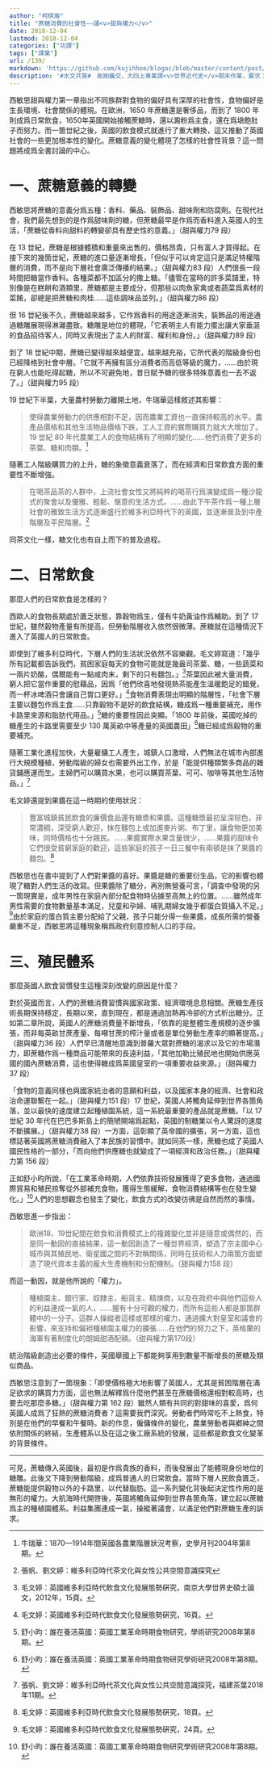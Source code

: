 ```yaml
---
author: "柯棋瀚"
title: "蔗糖消費的社會性——讀<v>甜與權力</v>"
date: 2018-12-04
lastmod: 2018-12-04
categories: ["功課"]
tags: ["課業"]
url: /139/
markdown: 'https://github.com/kujihhoe/blogac/blob/master/content/post/139tm.md'
description: '#水文共賞#　剛剛纔交，大四上專業課<v>丗界近代史</v>期末作業，要求：3000 以內，不可長，扗讀書報告基礎上寫成小文章，攷察扗有限字數中把問題說淸的能力。用兩天趕的，這學期的課都不上心了，能過就行。繁簡自動轉換，可能有錯。'
---
```


西敏思<v>甜與權力</v>第一章指出不同族群對食物的偏好具有深厚的社會性，食物偏好是生長環境、社會關係的體現。在歐洲，1650 年蔗糖還是奢侈品，而到了 1800 年則成爲日常飲食，1650年英國開始接觸蔗糖時，還以澱粉爲主食，還在爲塡飽肚子而努力。而一箇丗紀之後，英國的飲食模式就進行了重大轉換，這又推動了英國社會的一些更加根本性的變化。蔗糖意義的變化體現了怎樣的社會性背景？這一問題將成爲全書討論的中心。

# 一、蔗糖意義的轉變

西敏思將蔗糖的意義分爲五種：香料、藥品、裝飾品、甜味劑和防腐劑。在現代社會，我們最先想到的是作爲甜味劑的糖，但蔗糖最早是作爲而香料進入英國人的生活，「蔗糖從香料向甜料的轉變卻具有歷史性的意義。」（<v>甜與權力</v>79 段）

在 13 丗紀，蔗糖是根據體積和重量來出售的，價格昂貴，只有富人才買得起。在接下來的幾箇丗紀，蔗糖的進口量逐漸增長，「但似乎可以肯定這只是滿足特權階層的消費，而不是向下層社會廣泛傳播的結果。」（<v>甜與權力</v>83 段）人們很長一段時間把糖當作香料。各種菜都不加區分的撒上糖。「儘管在當時的許多菜譜里，特別像是在糕餅和酒類里，蔗糖都是主要成分，但那些以肉魚家禽或者蔬菜爲素材的菜餚，卻總是把蔗糖和肉桂……這些調味品並列。」（<v>甜與權力</v>86 段）

但 16 丗紀後不久，蔗糖越來越多，它作爲香料的用途逐漸消失，裝飾品的用途通過糖雕展現得淋灕盡致。糖雕是地位的體現，「它表明主人有能力擺出讓大家垂涎的食品招待客人，同時又表現出了主人的財富、權利和身份。」（<v>甜與權力</v>89 段）

到了 18 丗紀中期，蔗糖已變得越來越便宜，越來越充裕，它所代表的階級身份也已經降格到社會中層。「它就不再擁有區分消費者而高低等級的魔力，……由於現在窮人也能吃得起糖，所以不可避免地，昔日賦予糖的很多特殊意義也一去不返了。」（<v>甜與權力</v>95 段）

19 丗紀下半葉，大量農村勞動力離開土地，牛瑞華這樣敘述其影響：

> 使得農業勞動力的供應相對不足，因而農業工資也一直保持較高的水平。農產品價格和其他生活物品價格下跌，工人工資的實際購買力就大大增加了。19 丗紀 80 年代農業工人的食物結構有了明顯的變化……他們消費了更多的茶葉、糖和肉類。[^1]
>

隨著工人階級購買力的上升，糖的象徵意義衰落了，而在經濟和日常飲食方面的重要性不斷增強。

> 在喝茶品茶的人群中，上流社會女性又將純粹的喝茶行爲演變成爲一種沙龍式的聚會以及優雅、輕鬆、愜意的生活方式。……由此下午茶作爲一種上層社會的雅致生活方式逐漸盛行於維多利亞時代下的英國，並逐漸普及到中產階層及平民階層。[^2]
>

同茶文化一樣，糖文化也有自上而下的普及過程。

# 二、日常飲食

那麼人們的日常飲食是怎樣的？

西歐人的食物長期處於匱乏狀態，靠穀物爲生，僅有牛奶黃油作爲輔助。到了 17 丗紀，雖然穀物產量有所提高，但勞動階層收入依然很微薄。蔗糖就在這種情況下進入了英國人的日常飲食。

即使到了維多利亞時代，下層人們的生活狀況依然不容樂觀。毛文婷寫道：「幾乎所有記載都告訴我們，貧困家庭每天的食物可能就是幾盎司茶葉、糖，一些蔬菜和一兩片奶酪，偶爾能有一點咸肉末，剩下的只有麵包。」[^3]茶葉因此被大量消費，窮人把它當作重要的慰藉品，因爲「他們欣喜地發現熱茶能產生溫暖飽足的錯覺，而一杯冰啤酒只會讓自己胃口更好。」[^4]食物消費表現出明顯的階層性，「社會下層主要以麵包作爲主食……只靠穀物不是好的飲食結構，糖成爲一種重要補充，用作卡路里來源和脂肪代用品。」[^5]糖的重要性因此突顯。「1800 年前後，英國吃掉的糖產生的卡路里需要至少 130 萬英畝中等產量的英國農田」[^6]糖已經成爲穀物的重要補充。

隨著工業化進程加快，大量雇傭工人產生，城鎮人口激增，人們無法在城市內部進行大規模種植，勞動階級的婦女也需要外出工作，於是「能提供種類繁多商品的雜貨鋪應運而生。主婦們可以購買水果，也可以購買茶葉、可可、咖啡等其他生活物品。」[^7]

毛文婷還提到果醬在這一時期的使用狀況：

> 豐富城鎮貧民飲食的廉價食品還有糖漿和果醬。這種糖漿最初呈深棕色，非常濃稠，深受窮人歡迎，抹在麵包上或加進麥片粥、布丁里，讓食物更加美味，同時價格也十分親民。……果醬實際水果含量很少，……果醬的甜味令它們很受貧窮家庭的歡迎，這些家庭的孩子一日三餐中有兩頓是抹了果醬的麵包。[^8]
>

西敏思也在書中提到了人們對果醬的喜好。果醬是糖的重要衍生品，它的影響也體現了糖對人們生活的改寫。但果醬除了糖分，再別無營養可言，「調查中發現的另一箇現實是，成年男性在家庭內部分配食物時佔據至高無上的位置。……雖然成年男性需要的食物數量基本滿足，兒童和孕婦、哺乳期婦女幾乎都蛋白質攝入不足。」[^9]由於家庭的蛋白質主要分配給了父親，孩子只能分得一些果醬，成長所需的營養嚴重不足，西敏思將這種現象稱爲政府刻意控制人口的手段。

# 三、殖民體系

那麼英國人飲食習慣發生這種深刻改變的原因是什麼？

對於英國而言，人們的蔗糖消費習慣與國家政策、經濟環境息息相關。蔗糖生產技術長期保持穩定，長期以來，直到現在，都是通過加熱再冷卻的方式析出糖分。正如第二章所說，英國人的蔗糖消費量不斷增長，「依靠的是整體生產規模的逐步擴張，而非每英畝甘蔗產量、每噸甘蔗的榨汁量或者是單位勞動生產率的顯著提高。」（<v>甜與權力</v>36 段）人們早已清醒地意識到普羅大眾對蔗糖的渴求以及它的市場潛力，即蔗糖作爲一種商品可能帶來的長遠利益，「其他加勒比殖民地也開始供應英國的國內蔗糖消費，這也使得糖成爲英國皇室的一項重要收益來源。」（<v>甜與權力</v>37 段）

「食物的意義同樣也與國家統治者的意願和利益，以及國家本身的經濟、社會和政治命運聯繫在一起。」（<v>甜與權力</v>151 段）17 丗紀，英國人將觸角延伸到丗界各箇角落，並以最快的速度建立起種植園系統，這一系統最重要的產品就是蔗糖。「以 17 丗紀 30 年代在巴巴多斯島上的簡陋開端爲起點，英國的制糖業以令人驚訝的速度不斷擴展。」（<v>甜與權力</v>38 段）一方面，這彰顯了英帝國的擴張，另一方面，這也標誌著英國將蔗糖消費融入了本民族的習慣中。就如同茶一樣，蔗糖也成了英國人國民性格的一部分，「而向他們供應糖也就變成了一項經濟和政治任務。」（<v>甜與權力</v>第 156 段）

正如舒小昀所說，「在工業革命時期，人們依靠技術發展獲得了更多食物，通過國際貿易和殖民掠奪從外部補充食物，獲得生態緩解，食物消費結構等也在發生變化。」[^10]人們的思想觀念也發生了變化，飲食方式的改變彷彿是自然而然的事情。

西敏思進一步指出：

> 歐洲18、19丗紀間在飲食和消費模式上的複雜變化並非是隨意或偶然的，而是同一動因的直接結果，這一動因創造了一種丗界經濟，塑造了宗主國中心城市與其殖民地、衛星國之間的不對稱關係，同時在技術和人力兩箇方面塑造了現代資本主義的龐大生產機制和分配機制。（<v>甜與權力</v>158 段）
>

而這一動因，就是他所說的「權力」。

> 種植園主、銀行家、奴隸主、船貨主、精煉商，以及在政府中與他們這些人的利益連成一氣的人，……握有十分可觀的權力，而所有這些人都是那箇群體中的一分子。這群人操縱者這樣或那樣的權力，通過擴大對皇室和議會的影響，來支持和偏袒種植園主權力的擴張……在他們的努力之下，英格蘭的海軍有著制度化的朗姆甜酒配額。（<v>甜與權力</v>第170段）
>

統治階級創造出必要的條件，英國舉國上下都能夠享用到數量不斷增長的蔗糖及類似商品。

西敏思注意到了一箇現象：「即使價格極大地影響了英國人，尤其是貧困階層在滿足欲求的購買力方面，這也無法解釋爲什麼他們甚至在蔗糖價格還相對較高時，也要去吃那麼多糖。」（<v>甜與權力</v>第 162 段）雖然人類有共同的對甜味的喜愛，爲何英國人成爲了狂熱的蔗糖消費者？這需要我們深究。勞動者們時常吃不上熱食，特別是在他們的早餐和午餐時。新的作息，僱傭條件的變化，農業勞動者與鄕紳之間依附關係的終結，生產體系以及在這之後工廠系統的發展，這些都是飲食文化變革的背景條件。

------

可見，蔗糖傳入英國後，最初是作爲貴族的香料，而後發展出了能體現身份地位的糖雕。此後又下降到勞動階級，成爲普通人的日常飲食。當時下層人民飲食匱乏，蔗糖能提供穀物以外的卡路里，以代替脂肪。這一系列變化背後起決定性作用的是無形的權力。大航海時代開啓後，英國將觸角延伸到丗界各箇角落，建立起以蔗糖爲主的種植園體系。利益集團連成一氣，操縱著議會，以滿足他們對蔗糖生產的訴求。

[^1]: 牛瑞華：<v>1870—1914年間英國各農業階層狀況考察</v>，<v>史學月刊</v>2004年第8期。

[^2]: 張帆、劉文婷：<v>維多利亞時代茶文化與女性公共空間意識探究</v>

[^3]: 毛文婷：<v>英國維多利亞時代飲食文化發展態勢硏究</v>，南京大學丗界史碩士論文，2012年，15頁。

[^4]: 毛文婷：<v>英國維多利亞時代飲食文化發展態勢硏究</v>，16頁。

[^5]: 舒小昀：<v>誰在養活英國：英國工業革命時期食物研究</v>，<v>學術研究</v>2008年第8期。

[^6]: 舒小昀：<v>誰在養活英國：英國工業革命時期食物研究</v><v>學術研究</v>2008年第8期。

[^7]: 張帆、劉文婷：<v>維多利亞時代茶文化與女性公共空間意識探究</v>，<v>福建茶葉</v>2018年11期。

[^8]: 毛文婷：<v>英國維多利亞時代飲食文化發展態勢硏究</v>，18頁。

[^9]: 毛文婷：<v>英國維多利亞時代飲食文化發展態勢硏究</v>，24頁。

[^10]: 舒小昀：<v>誰在養活英國：英國工業革命時期食物研究</v><v>學術研究</v>2008年第8期。
